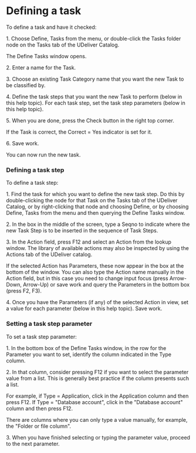 # Defining a task

To define a task and have it checked:

1. Choose Define, Tasks from the menu, or double-click the Tasks folder node on the Tasks tab of the UDeliver Catalog.

The Define Tasks window opens.

2. Enter a name for the Task.

3. Choose an existing Task Category name that you want the new Task to be classified by.

4. Define the task steps that you want the new Task to perform (below in this help topic). For each task step, set the task step parameters (below in this help topic).

5. When you are done, press the Check button in the right top corner.

If the Task is correct, the Correct = Yes indicator is set for it.

6. Save work.

You can now run the new task.

### Defining a task step

To define a task step:

1. Find the task for which you want to define the new task step. Do this by double-clicking the node for that Task on the Tasks tab of the UDeliver Catalog, or by right-clicking that node and choosing Define, or by choosing Define, Tasks from the menu and then querying the Define Tasks window.

2. In the box in the middle of the screen, type a Seqno to indicate where the new Task Step is to be inserted in the sequence of Task Steps.

3. In the Action field, press F12 and select an Action from the lookup window. The library of available actions may also be inspected by using the Actions tab of the UDeliver catalog.

If the selected Action has Parameters, these now appear in the box at the bottom of the window. You can also type the Action name manually in the Action field, but in this case you need to change input focus (press Arrow-Down, Arrow-Up) or save work and query the Parameters in the bottom box (press F2, F3).

4. Once you have the Parameters (if any) of the selected Action in view, set a value for each parameter (below in this help topic). Save work.

### Setting a task step parameter

To set a task step parameter:

1. In the bottom box of the Define Tasks window, in the row for the Parameter you want to set, identify the column indicated in the Type column.

2. In that column, consider pressing F12 if you want to select the parameter value from a list. This is generally best practice if the column presents such a list.

For example, if Type = Application, click in the Application column and then press F12. If Type = "Database account", click in the "Database account" column and then press F12.

There are columns where you can only type a value manually, for example, the "Folder or file column".

3. When you have finished selecting or typing the parameter value, proceed to the next parameter.

 